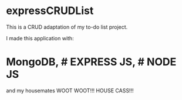 # expressCRUDList

This is a CRUD adaptation of my to-do list project.

I made this application with:
# MongoDB, # EXPRESS JS, # NODE JS 
and my housemates WOOT WOOT!!! HOUSE CASS!!!
